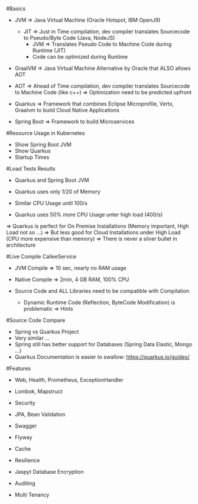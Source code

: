 #Basics
- JVM => Java Virtual Machine (Oracle Hotspot, IBM OpenJ9)
    - JIT => Just in Time compilation, dev compiler translates Sourcecode to Pseudo/Byte Code (Java, NodeJS)
        - JVM => Translates Pseudo Code to Machine Code during Runtime (JIT)
        - Code can be optimized during Runtime

- GraalVM => Java Virtual Machine Alternative by Oracle that ALSO allows AOT
- AOT => Ahead of Time compilation, dev compiler translates Sourcecode to Machine Code (like c++)
    => Optimization need to be predicted upfront

- Quarkus => Framework that combines Eclipse Microprofile, Vertx, Graalvm to build Cloud Native Applications  
- Spring Boot => Framework to build Microservices  

#Resource Usage in Kubernetes
- Show Spring Boot JVM
- Show Quarkus
- Startup Times
 
#Load Tests Results
- Quarkus and Spring Boot JVM

- Quarkus uses only 1/20 of Memory
- Similar CPU Usage until 100/s
- Quarkus uses 50% more CPU Usage unter high load (400/s)

=> Quarkus is perfect for On Premise Installations (Memory important, High Load not so ...)
=> But less good for Cloud Installations under High Load (CPU more expensive than memory)
=> There is never a silver bullet in architecture

#Live Compile CalleeService
- JVM Compile => 10 sec, nearly no RAM usage
- Native Compile => 2min, 4 GB RAM, 100% CPU

- Source Code and ALL Libraries need to be compatible with Compilation
    - Dynamic Runtime Code (Reflection, ByteCode Modification) is problematic => Hints
    
#Source Code Compare 
- Spring vs Quarkus Project
- Very similar ...
- Spring still has better support for Databases (Spring Data Elastic, Mongo ...)
- Quarkus Documentation is easier to swallow: https://quarkus.io/guides/

#Features
- Web, Health, Prometheus, ExceptionHandler
- Lombok, Mapstruct
- Security
- JPA, Bean Validation

- Swagger
- Flyway
- Cache
- Resilience

- Jaspyt Database Encryption
- Auditing
- Multi Tenancy